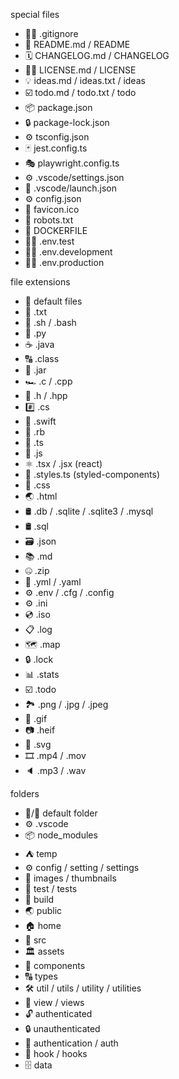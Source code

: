 special files

- 🤷‍♀️ .gitignore
- 📰 README.md / README
- 🗓 CHANGELOG.md / CHANGELOG
- 👩‍⚖️ LICENSE.md / LICENSE
- 💡 ideas.md / ideas.txt / ideas
- ☑️ todo.md / todo.txt / todo
- 📦 package.json
- 🔒 package-lock.json
- ⚙️ tsconfig.json
- 🃏 jest.config.ts
- 🎭 playwright.config.ts
- ⚙️ .vscode/settings.json
- 🚀 .vscode/launch.json
- ⚙️ config.json
- 🌠 favicon.ico
- 🤖 robots.txt
- 🐳 DOCKERFILE
- 👩‍🔬 .env.test
- 👷‍♂️ .env.development
- 👨‍🚀 .env.production

file extensions

- 📄 default files
- 📝 .txt
- 🐚 .sh / .bash
- 🐍 .py
- ☕️ .java
- 🔠 .class
- 🍯 .jar
- 🏎 .c / .cpp
- 🤠 .h / .hpp
- #️⃣ .cs
- 🦩 .swift
- 💎 .rb
- 📘 .ts
- 📒 .js
- ⚛️ .tsx / .jsx (react)
- 💅 .styles.ts (styled-components)
- 💄 .css
- 🌏 .html
- 🛢 .db / .sqlite / .sqlite3 / .mysql
- 🛢 .sql
- 🗃 .json
- 📚 .md
- 🤐 .zip
- 🚀 .yml / .yaml
- ⚙️ .env / .cfg / .config
- ⚙️ .ini
- 💿 .iso
- 📋 .log
- 🗺 .map
- 🔒 .lock
- 📊 .stats
- ☑️ .todo
- 🏞 .png / .jpg / .jpeg
- 💃 .gif
- 📷 .heif
- 🎨 .svg
- 🎞 .mp4 / .mov
- 🔈 .mp3 / .wav

folders

- 📁/📂 default folder
- ⚙️ .vscode
- 📦 node_modules
- ⛺️ temp
- ⚙️ config / setting / settings
- 🌠 images / thumbnails
- 🧪 test / tests
- 🔨 build
- 🌏 public
- 🏠 home
- 🚰 src
- 🏛 assets
- 🧱 components
- 🔠 types
- 🛠 util / utils / utility / utilities
- 👀 view / views
- 🔓 authenticated
- 🔒 unauthenticated
- 🔐 authentication / auth
- 🎣 hook / hooks
- 🗄 data
